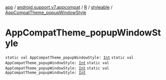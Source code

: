 [app](../../../index.md) / [android.support.v7.appcompat](../../index.md) / [R](../index.md) / [styleable](index.md) / [AppCompatTheme_popupWindowStyle](.)

# AppCompatTheme_popupWindowStyle

`static val AppCompatTheme_popupWindowStyle: `[`Int`](https://kotlinlang.org/api/latest/jvm/stdlib/kotlin/-int/index.html)
`static val AppCompatTheme_popupWindowStyle: `[`Int`](https://kotlinlang.org/api/latest/jvm/stdlib/kotlin/-int/index.html)
`static val AppCompatTheme_popupWindowStyle: `[`Int`](https://kotlinlang.org/api/latest/jvm/stdlib/kotlin/-int/index.html)
`static val AppCompatTheme_popupWindowStyle: `[`Int`](https://kotlinlang.org/api/latest/jvm/stdlib/kotlin/-int/index.html)